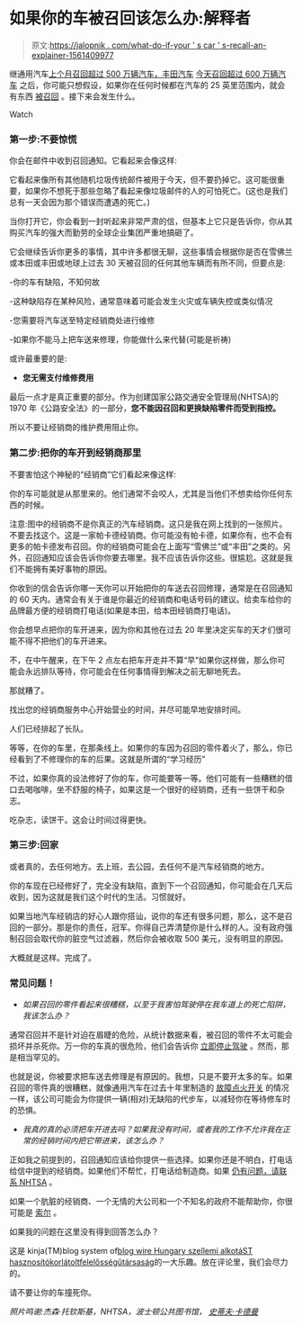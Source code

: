 # 如果你的车被召回该怎么办:解释者

> 原文:[https://jalopnik . com/what-do-if-your ' s car ' s-recall-an-explainer-1561409977](https://jalopnik.com/what-to-do-if-your-car-is-recalled-an-explainer-1561409977)

继通用汽车[上个月召回超过 500 万辆汽车，丰田汽车](http://jalopnik.com/nhtsa-fines-gm-28-000-over-ignition-switch-recall-1560996853) [今天召回超过 600 万辆汽车](http://jalopnik.com/toyota-recalls-6-76-million-vehicles-because-everyone-1561254559) 之后，你可能只想假设，如果你在任何时候都在汽车的 25 英里范围内，就会有东西 [被召回](https://oppositelock.jalopnik.com/more-than-10-7-million-cars-have-been-recalled-so-far-t-1561057194) 。接下来会发生什么。

Watch

### 第一步:不要惊慌

你会在邮件中收到召回通知。它看起来会像这样:

它看起来像所有其他随机垃圾传统邮件被用于今天，但不要扔掉它。这可能很重要，如果你不想死于那些忽略了看起来像垃圾邮件的人的可怕死亡。(这也是我们总有一天会因为那个错误而遭遇的死亡。)

当你打开它，你会看到一封听起来非常严肃的信，但基本上它只是告诉你，你从其购买汽车的强大而勤劳的全球企业集团严重地搞砸了。

它会继续告诉你更多的事情，其中许多都很无聊，这些事情会根据你是否在雪佛兰或本田或丰田或地球上过去 30 天被召回的任何其他车辆而有所不同，但要点是:

-你的车有缺陷，不知何故

-这种缺陷存在某种风险，通常意味着可能会发生火灾或车辆失控或类似情况

-您需要将汽车送至特定经销商处进行维修

-如果你不能马上把车送来修理，你能做什么来代替(可能是祈祷)

或许最重要的是:

- **您无需支付维修费用**

最后一点才是真正重要的部分。作为创建国家公路交通安全管理局(NHTSA)的 1970 年《公路安全法》的一部分，**您不能因召回和更换缺陷零件而受到指控。**

所以不要让经销商的维护费用阻止你。

### 第二步:把你的车开到经销商那里

不要害怕这个神秘的“经销商”它们看起来像这样:

你的车可能就是从那里来的。他们通常不会咬人，尤其是当他们不想卖给你任何东西的时候。

注意:图中的经销商不是你真正的汽车经销商。这只是我在网上找到的一张照片。不要去找这个。这是一家帕卡德经销商。你可能没有帕卡德，如果你有，也不会有更多的帕卡德发布召回。你的经销商可能会在上面写“雪佛兰”或“丰田”之类的。另外，召回通知应该会告诉你你要去哪里。我不应该告诉你这些。很尴尬。这就是我们不能拥有美好事物的原因。

你收到的信会告诉你哪一天你可以开始把你的车送去召回修理，通常是在召回通知的 60 天内。通常会有关于谁是你最近的经销商和电话号码的建议。给卖车给你的品牌最方便的经销商打电话(如果是本田，给本田经销商打电话)。

你会想早点把你的车开进来，因为你和其他在过去 20 年里决定买车的天才们很可能不得不把他们的车开进来。

不，在中午醒来，在下午 2 点左右把车开走并不算“早”如果你这样做，那么你可能会永远排队等待，你可能会在任何事情得到解决之前无聊地死去。

那就糟了。

找出您的经销商服务中心开始营业的时间，并尽可能早地安排时间。

人们已经排起了长队。

等等，在你的车里，在那条线上。如果你的车因为召回的零件着火了，那么，你已经看到了不修理你的车的后果。这就是所谓的“学习经历”

不过，如果你真的设法修好了你的车，你可能要等一等。他们可能有一些糟糕的借口去喝咖啡，坐不舒服的椅子，如果这是一个很好的经销商，还有一些饼干和杂志。

吃杂志，读饼干。这会让时间过得更快。

### 第三步:回家

或者真的，去任何地方。去上班，去公园，去任何不是汽车经销商的地方。

你的车现在已经修好了，完全没有缺陷，直到下一个召回通知，你可能会在几天后收到，因为这就是我们这个时代的生活。习惯就好。

如果当地汽车经销店的好心人跟你搭讪，说你的车还有很多问题，那么，这不是召回的一部分。那是你的责任，冠军。你得自己弄清楚你是什么样的人。没有政府强制召回会取代你的脏空气过滤器，然后你会被收取 500 美元，没有明显的原因。

大概就是这样。完成了。

### 常见问题！

- *如果召回的零件看起来很糟糕，以至于我害怕驾驶停在我车道上的死亡陷阱，我该怎么办？*

通常召回并不是针对迫在眉睫的危险，从统计数据来看，被召回的零件不太可能会损坏并杀死你。万一你的车真的很危险，他们会告诉你 [立即停止驾驶](http://jalopnik.com/porsche-reportedly-halts-911-gt3-sales-due-to-potential-1524062660) 。然而，那是相当罕见的。

也就是说，你被要求把车送去修理是有原因的。我想，只是不要开太多的车。如果召回的零件真的很糟糕，就像通用汽车在过去十年里制造的 [故障点火开关](http://jalopnik.com/your-guide-to-the-problem-gm-didnt-fix-until-13-people-1532115319) 的情况一样，该公司可能会为你提供一辆(相对)无缺陷的代步车，以减轻你在等待修车时的恐惧。

- *我真的真的必须把车开进去吗？如果我没有时间，或者我的工作不允许我在正常的经销时间内把它带进来，该怎么办？*

正如我之前提到的，召回通知应该给你提供一些选择。如果你还是不明白，打电话给信中提到的经销商。如果他们不帮忙，打电话给制造商。如果 [仍有问题，请联系 NHTSA](http://www-odi.nhtsa.dot.gov/recalls/recallproblems.cfm) 。

如果一个肮脏的经销商、一个无情的大公司和一个不知名的政府不能帮助你，你很可能是 [索尔](http://www.urbandictionary.com/define.php?term=sol) 。

如果我的问题在这里没有得到回答怎么办？

这是 kinja(TM)blog system of[blog wire Hungary szellemi alkotáST hasznosítókorlátoltfelelősségűtársaság](http://kinja.com/)的一大乐趣。放在评论里，我们会尽力的。

请不要让你的车撞死你。

*照片鸣谢:杰森·托钦斯基，NHTSA，波士顿公共图书馆，* [*史蒂夫·卡德曼*](https://www.flickr.com/photos/stevecadman/159418754/in/photolist-f64Dd-eMrqMm-7XVNjd-7zqzRf-7zqzdy-7zmLFX-8Lszrm-63qUjo-63mAaB-7XSsTr-7XVPWW-7XStFD-7XVLXY-7zqAxJ-fswvAL-fsh9UV-fswxJE-fswwJ7-fswr3u-fsh5ur-fsh7zF-fswtkS-7zmMjc-7zqyAj-63mBqi-63qT6m-b2upTa-85JYdK-fXq1iP-6YQmrn-8dpkA2-ffZVrw-89BD6h-4qnqSb-4qim8t-4qnoDE-4qio3z-4qipk8-7zXVBM-6eQnGv-48P5yt-8dpmpr-56ojrq-6NAMYE-6NwvFT-6NwzxB-6Nwvg8-6NwCsc-8dpk9D-8dsDqs)